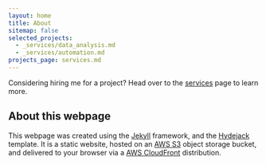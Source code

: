 ```yaml
---
layout: home
title: About
sitemap: false
selected_projects:
  - _services/data_analysis.md
  - _services/automation.md
projects_page: services.md
---
```


<!--author-->

Considering hiring me for a project? Head over to the [services](/services) page to learn more.

## About this webpage

This webpage was created using the [Jekyll](https://jekyllrb.com/) framework, and the [Hydejack](https://hydejack.com/) template. It is a static website, hosted on an [AWS S3](https://aws.amazon.com/s3/) object storage bucket, and delivered to your browser via a [AWS CloudFront](https://aws.amazon.com/cloudfront/) distribution.
